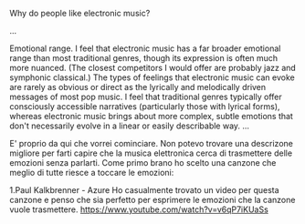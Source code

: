 Why do people like electronic music?

...

Emotional range. I feel that electronic music has a far broader emotional range than most traditional genres, though its expression is often much more nuanced. (The closest competitors I would offer are probably jazz and symphonic classical.) The types of feelings that electronic music can evoke are rarely as obvious or direct as the lyrically and melodically driven messages of most pop music. I feel that traditional genres typically offer consciously accessible narratives (particularly those with lyrical forms), whereas electronic music brings about more complex, subtle emotions that don't necessarily evolve in a linear or easily describable way.
...

E' proprio da qui che vorrei cominciare. Non potevo trovare una descrizone migliore per farti capire che la musica elettronica cerca di trasmettere delle emozioni senza parlarti. Come primo brano ho scelto una canzone che meglio di tutte riesce a toccare le emozioni:


1.Paul Kalkbrenner - Azure
	Ho casualmente trovato un video per questa canzone e penso che sia perfetto per esprimere le emozioni che la 			canzone vuole trasmettere.
	https://www.youtube.com/watch?v=v6qP7iKUaSs
	








